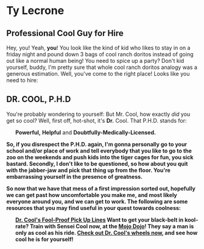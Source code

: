 <!DOCTYPE html>
<html>
	<head>
		<H1>Ty Lecrone</H1>
		<H2><B>Professional Cool Guy for Hire</B></H2>
	</head>
	<body>
		<P>
		Hey, you! Yeah, <B>you</B>!
		You look like the kind of kid who likes to stay in on a friday night and pound down 3 bags of cool ranch doritos instead of going out like a normal human being!
		You need to spice up a party?
		Don't kid yourself, buddy, I'm pretty sure that whole cool ranch doritos analogy was a generous estimation.
		Well, you've come to the right place!
		Looks like you need to hire:
		</P>
		<H2><B>DR. COOL, P.H.D</B></H2>
		<P>
		You're probably wondering to yourself:
		But Mr. Cool, how exactly <I>did</I> you get so cool?
		Well, first off, hot-shot, it's <B>Dr.</B> Cool.
		That P.H.D. stands for:
		<UL>
			<L1><B>Powerful,</B></L1>
			<L2><B>Helpful</B> and</L2>
			<L3><B>Doubtfully-Medically-Licensed.<B></L3>
		</UL>
		So, if you disrespect the P.H.D. again, I'm gonna personally go to your school and/or place of work
		and tell everybody that you like to go to the zoo on the weekends and push kids into the tiger cages for fun, you sick bastard.
		Secondly, I don't like to be questioned,
		so how about you quit with the jabber-jaw
		and pick that thing up from the floor.
		You're embarrassing yourself in the presence of greatness.
		</P>
		<P>
		So now that we have that mess of a first impression sorted out,
		hopefully we can get past how uncomfortable you make me,
		and most likely everyone around you,
		and we can get to work.
		The following are some resources that you may find useful
		in your quest towards coolness:
		<UL>
			<L1><A HREF="">Dr. Cool's Fool-Proof Pick Up Lines</A></L1>
			<L2>Want to get your black-belt in kool-rate?
			Train with Sensei Cool now, at the <A HREF="">Mojo Dojo</A>!</L2>
			<L3>They say a man is only as cool as his ride. <A HREF="">Check out Dr. Cool's wheels now</A>, and see how cool he is for yourself!</L3>
			<L4>
	</body>
</html>
